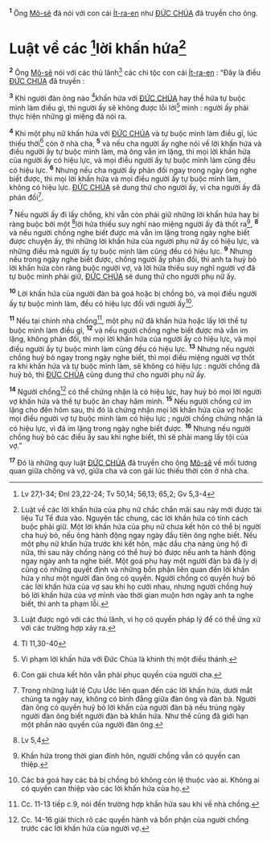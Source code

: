 <sup><b>1</b></sup> Ông [Mô-sê]() đã nói với con cái [Ít-ra-en]() như [ĐỨC CHÚA]() đã truyền cho ông.


# Luật về các [^1*]lời khấn hứa[^1]
<sup><b>2</b></sup> Ông [Mô-sê]() nói với các thủ lãnh[^2] các chi tộc con cái [Ít-ra-en]() : “Đây là điều [ĐỨC CHÚA]() đã truyền :

<sup><b>3</b></sup> Khi người đàn ông nào [^2*]khấn hứa với [ĐỨC CHÚA]() hay thề hứa tự buộc mình làm điều gì, thì người ấy sẽ không được lỗi lời[^3] mình : người ấy phải thực hiện những gì miệng đã nói ra.

<sup><b>4</b></sup> Khi một phụ nữ khấn hứa với [ĐỨC CHÚA]() và tự buộc mình làm điều gì, lúc thiếu thời[^4] còn ở nhà cha, <sup><b>5</b></sup> và nếu cha người ấy nghe nói về lời khấn hứa và điều người ấy tự buộc mình làm, mà ông vẫn im lặng, thì mọi lời khấn hứa của người ấy có hiệu lực, và mọi điều người ấy tự buộc mình làm cũng đều có hiệu lực. <sup><b>6</b></sup> Nhưng nếu cha người ấy phản đối ngay trong ngày ông nghe biết được, thì mọi lời khấn hứa và mọi điều người ấy tự buộc mình làm, không có hiệu lực. [ĐỨC CHÚA]() sẽ dung thứ cho người ấy, vì cha người ấy đã phản đối[^5].

<sup><b>7</b></sup> Nếu người ấy đi lấy chồng, khi vẫn còn phải giữ những lời khấn hứa hay bị ràng buộc bởi một [^3*]lời hứa thiếu suy nghĩ nào miệng người ấy đã thốt ra[^6], <sup><b>8</b></sup> và nếu người chồng nghe biết được mà vẫn im lặng trong ngày nghe biết được chuyện ấy, thì những lời khấn hứa của người phụ nữ ấy có hiệu lực, và những điều mà người ấy tự buộc mình làm cũng đều có hiệu lực. <sup><b>9</b></sup> Nhưng nếu trong ngày nghe biết được, chồng người ấy phản đối, thì anh ta huỷ bỏ lời khấn hứa còn ràng buộc người vợ, và lời hứa thiếu suy nghĩ người vợ đã tự buộc mình phải giữ, [ĐỨC CHÚA]() sẽ dung thứ cho người phụ nữ ấy.

<sup><b>10</b></sup> Lời khấn hứa của người đàn bà goá hoặc bị chồng bỏ, và mọi điều người ấy tự buộc mình làm, đều có hiệu lực đối với người ấy[^7].

<sup><b>11</b></sup> Nếu tại chính nhà chồng[^8], một phụ nữ đã khấn hứa hoặc lấy lời thề tự buộc mình làm điều gì, <sup><b>12</b></sup> và nếu người chồng nghe biết được mà vẫn im lặng, không phản đối, thì mọi lời khấn hứa của người ấy có hiệu lực, và mọi điều người ấy tự buộc mình làm cũng đều có hiệu lực. <sup><b>13</b></sup> Nhưng nếu người chồng huỷ bỏ ngay trong ngày nghe biết, thì mọi điều miệng người vợ thốt ra khi khấn hứa và tự buộc mình làm, sẽ không có hiệu lực : người chồng đã huỷ bỏ, thì [ĐỨC CHÚA]() cũng dung thứ cho người phụ nữ ấy.

<sup><b>14</b></sup> Người chồng[^9] có thể chứng nhận là có hiệu lực, hay huỷ bỏ mọi lời người vợ khấn hứa và thề tự buộc ăn chay hãm mình. <sup><b>15</b></sup> Nếu người chồng cứ im lặng cho đến hôm sau, thì đó là chứng nhận mọi lời khấn hứa của vợ hoặc mọi điều người vợ tự buộc mình làm có hiệu lực ; người chồng chứng nhận là có hiệu lực, vì đã im lặng trong ngày nghe biết được. <sup><b>16</b></sup> Nhưng nếu người chồng huỷ bỏ các điều ấy sau khi nghe biết, thì sẽ phải mang lấy tội của vợ.”

<sup><b>17</b></sup> Đó là những quy luật [ĐỨC CHÚA]() đã truyền cho ông [Mô-sê]() về mối tương quan giữa chồng và vợ, giữa cha và con gái lúc thiếu thời còn ở nhà cha.

[^1]: Luật về các lời khấn hứa của phụ nữ chắc chắn mãi sau này mới được tài liệu Tư Tế đưa vào. Nguyên tắc chung, các lời khấn hứa có tính cách buộc phải giữ. Một lời khấn hứa của phụ nữ chưa kết hôn có thể bị người cha huỷ bỏ, nếu ông hành động ngay ngày đầu tiên ông nghe biết. Nếu một phụ nữ khấn hứa trước khi kết hôn, mặc dầu cha nàng ủng hộ đi nữa, thì sau này chồng nàng có thể huỷ bỏ được nếu anh ta hành động ngay ngày anh ta nghe biết. Một goá phụ hay một người đàn bà đã ly dị cũng có những quyết định và những bổn phận liên quan đến lời khấn hứa y như một người đàn ông có quyền. Người chồng có quyền huỷ bỏ các lời khấn hứa của vợ sau khi họ cưới nhau, nhưng người chồng huỷ bỏ lời khấn hứa của vợ mình vào thời gian muộn hơn ngày anh ta nghe biết, thì anh ta phạm lỗi.
[^2]: Luật được ngỏ với các thủ lãnh, vì họ có quyền pháp lý để có thể ứng xử với các trường hợp xảy ra.
[^3]: Vi phạm lời khấn hứa với Đức Chúa là khinh thị một điều thánh.
[^4]: Con gái chưa kết hôn vẫn phải phục quyền của người cha.
[^5]: Trong những luật lệ Cựu Ước liên quan đến các lời khấn hứa, dưới mắt chúng ta ngày nay, không có bình đẳng giữa đàn ông và đàn bà. Người đàn ông có quyền huỷ bỏ lời khấn của người đàn bà nếu trúng ngày người đàn ông biết người đàn bà khấn hứa. Như thế cũng đã giới hạn một phần nào quyền của người đàn ông.
[^6]: Khấn hứa trong thời gian đính hôn, người chồng vẫn có quyền can thiệp.
[^7]: Các bà goá hay các bà bị chồng bỏ không còn lệ thuộc vào ai. Không ai có quyền can thiệp vào các lời khấn hứa của họ.
[^8]: Cc. 11-13 tiếp c.9, nói đến trường hợp khấn hứa sau khi về nhà chồng.
[^9]: Cc. 14-16 giải thích rõ các quyền hành và bổn phận của người chồng trước các lời khấn hứa của người vợ.
[^1*]: Lv 27,1-34; Đnl 23,22-24; Tv 50,14; 56,13; 65,2; Gv 5,3-4
[^2*]: Tl 11,30-40
[^3*]: Lv 5,4